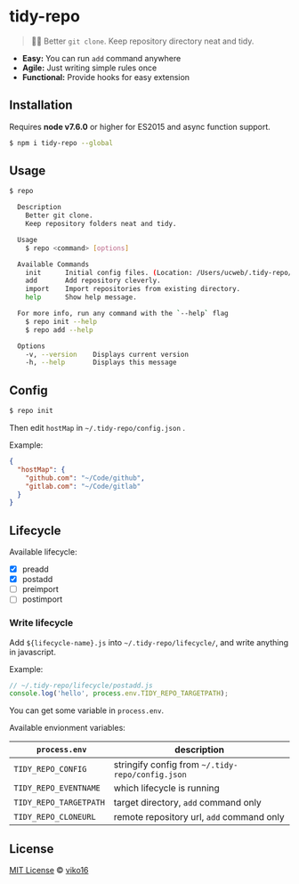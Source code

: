 # tidy-repo

> 👷🏼 Better `git clone`. Keep repository directory neat and tidy.

- **Easy:** You can run `add` command anywhere
- **Agile:** Just writing simple rules once
- **Functional:** Provide hooks for easy extension




## Installation

Requires **node v7.6.0** or higher for ES2015 and async function support.

``` sh
$ npm i tidy-repo --global
```



## Usage

``` sh
$ repo

  Description
    Better git clone.
    Keep repository folders neat and tidy.

  Usage
    $ repo <command> [options]

  Available Commands
    init      Initial config files. (Location: /Users/ucweb/.tidy-repo/config.json)
    add       Add repository cleverly.
    import    Import repositories from existing directory.
    help      Show help message.

  For more info, run any command with the `--help` flag
    $ repo init --help
    $ repo add --help

  Options
    -v, --version    Displays current version
    -h, --help       Displays this message
```



## Config

``` sh
$ repo init
```

Then edit `hostMap` in `~/.tidy-repo/config.json` .

Example:
```json
{
  "hostMap": {
    "github.com": "~/Code/github",
    "gitlab.com": "~/Code/gitlab"
  }
}
```

## Lifecycle

Available lifecycle:

- [x] preadd
- [x] postadd
- [ ] preimport
- [ ] postimport

### Write lifecycle

Add `${lifecycle-name}.js` into `~/.tidy-repo/lifecycle/`, and write anything in javascript.

Example:

```js
// ~/.tidy-repo/lifecycle/postadd.js
console.log('hello', process.env.TIDY_REPO_TARGETPATH);
```

You can get some variable in `process.env`.

Available envionment variables:

| ` process.env`         | description                                      |
| ---------------------- | ------------------------------------------------ |
| `TIDY_REPO_CONFIG`     | stringify config from `~/.tidy-repo/config.json` |
| `TIDY_REPO_EVENTNAME`  | which lifecycle is running                       |
| `TIDY_REPO_TARGETPATH` | target directory, `add` command only             |
| `TIDY_REPO_CLONEURL`   | remote repository url, `add` command only        |


## License

[MIT License](https://opensource.org/licenses/MIT) © [viko16](https://github.com/viko16)
